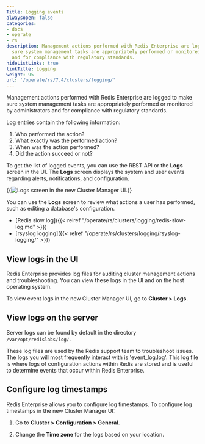 ```yaml
---
Title: Logging events
alwaysopen: false
categories:
- docs
- operate
- rs
description: Management actions performed with Redis Enterprise are logged to make
  sure system management tasks are appropriately performed or monitored by administrators
  and for compliance with regulatory standards.
hideListLinks: true
linkTitle: Logging
weight: 95
url: '/operate/rs/7.4/clusters/logging/'
---
```

Management actions performed with Redis Enterprise are logged to make sure system management tasks are appropriately performed or monitored by administrators and for compliance with regulatory standards.

Log entries contain the
following information:

1. Who performed the action?
1. What exactly was the performed action?
1. When was the action performed?
1. Did the action succeed or not?

To get the list of logged events, you can use the REST API or
the **Logs** screen in the UI. The **Logs** screen displays the system and user
events regarding alerts, notifications, and configuration.

{{<image filename="images/rs/screenshots/cluster/cluster-logs.png" alt="Logs screen in the new Cluster Manager UI.">}}

You can use the **Logs** screen to review what actions a user has performed, such as editing a database's configuration.

- [Redis slow
    log]({{< relref "/operate/rs/clusters/logging/redis-slow-log.md" >}})
- [rsyslog logging]({{< relref "/operate/rs/clusters/logging/rsyslog-logging/" >}})

## View logs in the UI

Redis Enterprise provides log files for auditing cluster management actions and troubleshooting. You can view these logs in the UI and on the host operating system.

To view event logs in the new Cluster Manager UI, go to **Cluster > Logs**.

## View logs on the server

Server logs can be found by default in the directory `/var/opt/redislabs/log/`.

These log files are used by the Redis support team to troubleshoot issues. The logs you will most frequently interact with is 'event_log.log'. This log file is where logs of configuration actions within Redis are stored and is useful to determine events that occur within Redis Enterprise.

## Configure log timestamps

Redis Enterprise allows you to configure log timestamps. To configure log timestamps in the new Cluster Manager UI:

1. Go to **Cluster > Configuration > General**.

1. Change the **Time zone** for the logs based on your location.
